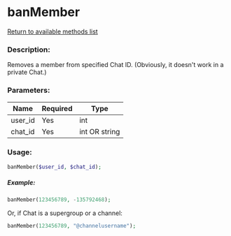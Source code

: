 # banMember

[Return to available methods list](index.md)

### Description:

Removes a member from specified Chat ID. (Obviously, it doesn't work in a private Chat.)

### Parameters:

| Name | Required | Type |
|------|----------|------|
|user_id|Yes|int|
|chat_id|Yes|int OR string|

### Usage:

```php
banMember($user_id, $chat_id);
```

##### Example:

```php
banMember(123456789, -135792468);
```

Or, if Chat is a supergroup or a channel:

```php
banMember(123456789, "@channelusername");